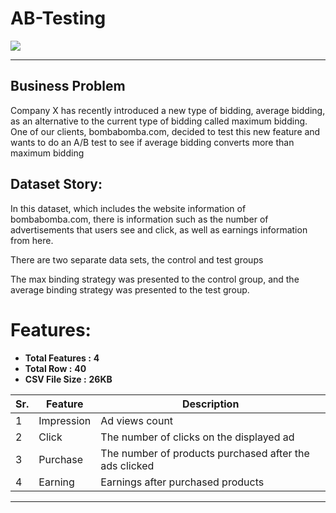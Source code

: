 # AB-Testing
<img algin="center" src="https://bimerakdunya.com/wp-content/uploads/2020/09/AB-test-nedir.jpg"/>

----

## Business Problem

Company X has recently introduced a new type of bidding, average bidding,
as an alternative to the current type of bidding called maximum bidding.
One of our clients, bombabomba.com, decided to test this new feature and
wants to do an A/B test to see if average bidding converts more than maximum bidding

##  Dataset Story:

In this dataset, which includes the website information of bombabomba.com, 
there is information such as the number of advertisements that users see and click, 
as well as earnings information from here.

There are two separate data sets, the control and test groups

The max binding strategy was presented to the control group, and the average binding strategy was presented to the test group.

# Features:

* **Total Features :** **4**
* **Total Row :** **40**
* **CSV File Size :** **26KB**

 Sr. | Feature  | Description |
--- | --- | --- | 
1 | Impression | Ad views count| 
2 | Click | The number of clicks on the displayed ad | 
3 | Purchase | The number of products purchased after the ads clicked | 
4 | Earning | Earnings after purchased products | 
---
